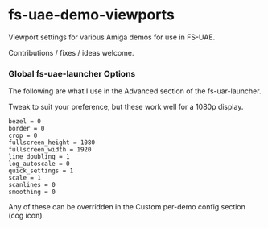 # fs-uae-demo-viewports
Viewport settings for various Amiga demos for use in FS-UAE.

Contributions / fixes / ideas welcome.

### Global fs-uae-launcher Options

The following are what I use in the Advanced section of the fs-uar-launcher.

Tweak to suit your preference, but these work well for a 1080p display.

```
bezel = 0
border = 0
crop = 0
fullscreen_height = 1080
fullscreen_width = 1920
line_doubling = 1
log_autoscale = 0
quick_settings = 1
scale = 1
scanlines = 0
smoothing = 0
```

Any of these can be overridden in the Custom per-demo config section (cog icon).

